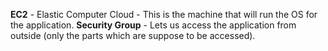 **EC2** - Elastic Computer Cloud - This is the machine that will run the OS for the application.
**Security Group** - Lets us access the application from outside (only the parts which are suppose to be accessed).
